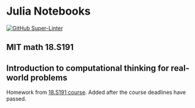 # Julia Notebooks
[![GitHub Super-Linter](https://github.com/AlisonDavey/Julia_notebooks/workflows/Lint%20code%20base/badge.svg)](https://github.com/marketplace/actions/super-linter)

## MIT math 18.S191
## Introduction to computational thinking for real-world problems
Homework from [18.S191 course](https://github.com/mitmath/18S191). Added after the course deadlines have passed.

